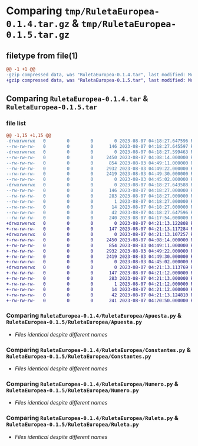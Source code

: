 # Comparing `tmp/RuletaEuropea-0.1.4.tar.gz` & `tmp/RuletaEuropea-0.1.5.tar.gz`

## filetype from file(1)

```diff
@@ -1 +1 @@
-gzip compressed data, was "RuletaEuropea-0.1.4.tar", last modified: Mon Aug  7 04:18:27 2023, max compression
+gzip compressed data, was "RuletaEuropea-0.1.5.tar", last modified: Mon Aug  7 04:21:13 2023, max compression
```

## Comparing `RuletaEuropea-0.1.4.tar` & `RuletaEuropea-0.1.5.tar`

### file list

```diff
@@ -1,15 +1,15 @@
-drwxrwxrwx   0        0        0        0 2023-08-07 04:18:27.647596 RuletaEuropea-0.1.4/
--rw-rw-rw-   0        0        0      146 2023-08-07 04:18:27.645597 RuletaEuropea-0.1.4/PKG-INFO
-drwxrwxrwx   0        0        0        0 2023-08-07 04:18:27.599463 RuletaEuropea-0.1.4/RuletaEuropea/
--rw-rw-rw-   0        0        0     2450 2023-08-07 04:08:14.000000 RuletaEuropea-0.1.4/RuletaEuropea/Apuesta.py
--rw-rw-rw-   0        0        0      854 2023-08-03 04:49:11.000000 RuletaEuropea-0.1.4/RuletaEuropea/Constantes.py
--rw-rw-rw-   0        0        0     2932 2023-08-03 04:49:22.000000 RuletaEuropea-0.1.4/RuletaEuropea/Numero.py
--rw-rw-rw-   0        0        0     2419 2023-08-03 04:49:30.000000 RuletaEuropea-0.1.4/RuletaEuropea/Ruleta.py
--rw-rw-rw-   0        0        0        0 2023-08-03 04:45:02.000000 RuletaEuropea-0.1.4/RuletaEuropea/__init__.py
-drwxrwxrwx   0        0        0        0 2023-08-07 04:18:27.643588 RuletaEuropea-0.1.4/RuletaEuropea.egg-info/
--rw-rw-rw-   0        0        0      146 2023-08-07 04:18:27.000000 RuletaEuropea-0.1.4/RuletaEuropea.egg-info/PKG-INFO
--rw-rw-rw-   0        0        0      283 2023-08-07 04:18:27.000000 RuletaEuropea-0.1.4/RuletaEuropea.egg-info/SOURCES.txt
--rw-rw-rw-   0        0        0        1 2023-08-07 04:18:27.000000 RuletaEuropea-0.1.4/RuletaEuropea.egg-info/dependency_links.txt
--rw-rw-rw-   0        0        0       14 2023-08-07 04:18:27.000000 RuletaEuropea-0.1.4/RuletaEuropea.egg-info/top_level.txt
--rw-rw-rw-   0        0        0       42 2023-08-07 04:18:27.647596 RuletaEuropea-0.1.4/setup.cfg
--rw-rw-rw-   0        0        0      240 2023-08-07 04:17:54.000000 RuletaEuropea-0.1.4/setup.py
+drwxrwxrwx   0        0        0        0 2023-08-07 04:21:13.122808 RuletaEuropea-0.1.5/
+-rw-rw-rw-   0        0        0      147 2023-08-07 04:21:13.117284 RuletaEuropea-0.1.5/PKG-INFO
+drwxrwxrwx   0        0        0        0 2023-08-07 04:21:13.107257 RuletaEuropea-0.1.5/RuletaEuropea/
+-rw-rw-rw-   0        0        0     2450 2023-08-07 04:08:14.000000 RuletaEuropea-0.1.5/RuletaEuropea/Apuesta.py
+-rw-rw-rw-   0        0        0      854 2023-08-03 04:49:11.000000 RuletaEuropea-0.1.5/RuletaEuropea/Constantes.py
+-rw-rw-rw-   0        0        0     2932 2023-08-03 04:49:22.000000 RuletaEuropea-0.1.5/RuletaEuropea/Numero.py
+-rw-rw-rw-   0        0        0     2419 2023-08-03 04:49:30.000000 RuletaEuropea-0.1.5/RuletaEuropea/Ruleta.py
+-rw-rw-rw-   0        0        0        0 2023-08-03 04:45:02.000000 RuletaEuropea-0.1.5/RuletaEuropea/__init__.py
+drwxrwxrwx   0        0        0        0 2023-08-07 04:21:13.113769 RuletaEuropea-0.1.5/RuletaEuropea.egg-info/
+-rw-rw-rw-   0        0        0      147 2023-08-07 04:21:12.000000 RuletaEuropea-0.1.5/RuletaEuropea.egg-info/PKG-INFO
+-rw-rw-rw-   0        0        0      283 2023-08-07 04:21:13.000000 RuletaEuropea-0.1.5/RuletaEuropea.egg-info/SOURCES.txt
+-rw-rw-rw-   0        0        0        1 2023-08-07 04:21:12.000000 RuletaEuropea-0.1.5/RuletaEuropea.egg-info/dependency_links.txt
+-rw-rw-rw-   0        0        0       14 2023-08-07 04:21:12.000000 RuletaEuropea-0.1.5/RuletaEuropea.egg-info/top_level.txt
+-rw-rw-rw-   0        0        0       42 2023-08-07 04:21:13.124810 RuletaEuropea-0.1.5/setup.cfg
+-rw-rw-rw-   0        0        0      241 2023-08-07 04:20:50.000000 RuletaEuropea-0.1.5/setup.py
```

### Comparing `RuletaEuropea-0.1.4/RuletaEuropea/Apuesta.py` & `RuletaEuropea-0.1.5/RuletaEuropea/Apuesta.py`

 * *Files identical despite different names*

### Comparing `RuletaEuropea-0.1.4/RuletaEuropea/Constantes.py` & `RuletaEuropea-0.1.5/RuletaEuropea/Constantes.py`

 * *Files identical despite different names*

### Comparing `RuletaEuropea-0.1.4/RuletaEuropea/Numero.py` & `RuletaEuropea-0.1.5/RuletaEuropea/Numero.py`

 * *Files identical despite different names*

### Comparing `RuletaEuropea-0.1.4/RuletaEuropea/Ruleta.py` & `RuletaEuropea-0.1.5/RuletaEuropea/Ruleta.py`

 * *Files identical despite different names*

